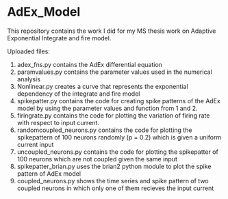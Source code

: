 # AdEx_Model

This repository contains the work I did for my MS thesis work on Adaptive Exponential Integrate and fire model.

Uploaded files:
1. adex_fns.py contains the AdEx differential equation
2. paramvalues.py contains the parameter values used in the numerical analysis
3. Nonlinear.py creates a curve that represents the exponential dependency of the integrate and fire model
4. spikepatter.py contains the code for creating spike patterns of the AdEx model by using the parameter values and function from 1 and 2.
5. firingrate.py contains the code for plotting the variation of firing rate with respect to input current.
6. randomcoupled_neurons.py contains the code for plotting the spikepattern of 100 neurons randomly (p = 0.2) which is given a uniform current input
7. uncoupled_neurons.py contains the code for plotting the spikepatter of 100 neurons which are not coupled given the same input
8. spikepatter_brian.py uses the brian2 python module to plot the spike pattern of AdEx model
9. coupled_neurons.py shows the time series and spike pattern of two coupled neurons in which only one of them recieves the input current
